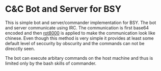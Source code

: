 # C&C Bot and Server for BSY

This is simple bot and server/commander implementation for BSY.
The bot and server communicate using IRC. The communication is
first base64 encoded and then [rot8000](http://rot8000.com/) is applied
to make the communication look like chinese. Even though this method
is very simple it provides at least some default level of seccurity
by obscurity and the commands can not be direcctly seen.

The bot can execute arbitary commands on the host machine and thus is
limited only by the bash skills of commander.
